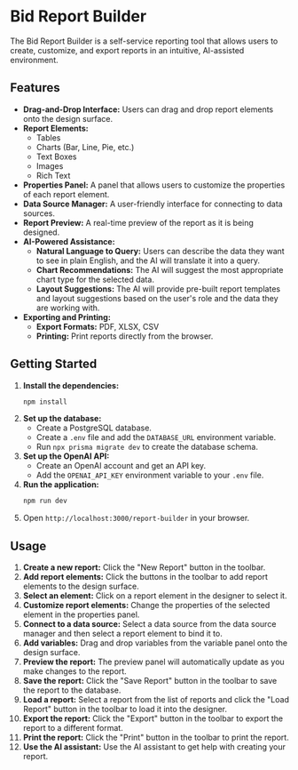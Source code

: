 # Bid Report Builder

The Bid Report Builder is a self-service reporting tool that allows users to create, customize, and export reports in an intuitive, AI-assisted environment.

## Features

*   **Drag-and-Drop Interface:** Users can drag and drop report elements onto the design surface.
*   **Report Elements:**
    *   Tables
    *   Charts (Bar, Line, Pie, etc.)
    *   Text Boxes
    *   Images
    *   Rich Text
*   **Properties Panel:** A panel that allows users to customize the properties of each report element.
*   **Data Source Manager:** A user-friendly interface for connecting to data sources.
*   **Report Preview:** A real-time preview of the report as it is being designed.
*   **AI-Powered Assistance:**
    *   **Natural Language to Query:** Users can describe the data they want to see in plain English, and the AI will translate it into a query.
    *   **Chart Recommendations:** The AI will suggest the most appropriate chart type for the selected data.
    *   **Layout Suggestions:** The AI will provide pre-built report templates and layout suggestions based on the user's role and the data they are working with.
*   **Exporting and Printing:**
    *   **Export Formats:** PDF, XLSX, CSV
    *   **Printing:** Print reports directly from the browser.

## Getting Started

1.  **Install the dependencies:**
    ```bash
    npm install
    ```
2.  **Set up the database:**
    *   Create a PostgreSQL database.
    *   Create a `.env` file and add the `DATABASE_URL` environment variable.
    *   Run `npx prisma migrate dev` to create the database schema.
3.  **Set up the OpenAI API:**
    *   Create an OpenAI account and get an API key.
    *   Add the `OPENAI_API_KEY` environment variable to your `.env` file.
4.  **Run the application:**
    ```bash
    npm run dev
    ```
5.  Open `http://localhost:3000/report-builder` in your browser.

## Usage

1.  **Create a new report:** Click the "New Report" button in the toolbar.
2.  **Add report elements:** Click the buttons in the toolbar to add report elements to the design surface.
3.  **Select an element:** Click on a report element in the designer to select it.
4.  **Customize report elements:** Change the properties of the selected element in the properties panel.
5.  **Connect to a data source:** Select a data source from the data source manager and then select a report element to bind it to.
6.  **Add variables:** Drag and drop variables from the variable panel onto the design surface.
7.  **Preview the report:** The preview panel will automatically update as you make changes to the report.
8.  **Save the report:** Click the "Save Report" button in the toolbar to save the report to the database.
9.  **Load a report:** Select a report from the list of reports and click the "Load Report" button in the toolbar to load it into the designer.
10. **Export the report:** Click the "Export" button in the toolbar to export the report to a different format.
11. **Print the report:** Click the "Print" button in the toolbar to print the report.
12. **Use the AI assistant:** Use the AI assistant to get help with creating your report.
